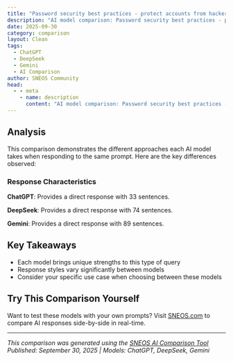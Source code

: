 ```yaml
---
title: "Password security best practices - protect accounts from hackers"
description: "AI model comparison: Password security best practices - protect accounts from hackers..."
date: 2025-09-30
category: comparison
layout: Clean
tags:
  - ChatGPT
  - DeepSeek
  - Gemini
  - AI Comparison
author: SNEOS Community
head:
  - - meta
    - name: description
      content: "AI model comparison: Password security best practices - protect accounts from hackers..."
---
```


<ChatComparison
  title="Password security best practices - protect accounts from hackers"
  prompt="Password security best practices - protect accounts from hackers"
  :responses='{
    "ChatGPT": "Certainly! Here are some password security best practices to protect your accounts from hackers:\n\n1. **Use Strong, Unique Passwords**\n   - Create passwords that are long (at least 12 characters) and include a mix of uppercase letters, lowercase letters, numbers, and special characters.\n   - Avoid using common words, phrases, or easily guessable information such as birthdays, names, or \u0022password123\u0022.\n   - Use a unique password for every account to prevent a breach on one account from compromising others.\n\n2. **Use a Password Manager**\n   - Use a reputable password manager to generate, store, and manage your passwords securely.\n   - This helps you maintain unique, complex passwords without having to remember each one.\n\n3. **Enable Multi-Factor Authentication (MFA)**\n   - Activate MFA wherever possible. This adds an extra layer of security by requiring a second verification step (e.g., a code sent to your phone).\n   - MFA significantly reduces the risk of unauthorized access even if your password is compromised.\n\n4. **Change Passwords Regularly**\n   - Update your passwords periodically, especially for sensitive accounts like email, banking, and work-related services.\n   - If you learn of a data breach involving a service you use, change that password immediately.\n\n5. **Avoid Password Reuse**\n   - Do not reuse passwords across multiple sites or services.\n   - If one site is compromised, hackers can try the same password on other sites to gain access.\n\n6. **Beware of Phishing Attempts**\n   - Be cautious about emails or messages asking for your password or personal information.\n   - Verify the legitimacy of requests before clicking on links or entering credentials.\n\n7. **Keep Your Devices Secure**\n   - Ensure your operating system, browsers, and security software are up to date.\n   - Use antivirus software and avoid downloading unknown attachments or software.\n\n8. **Monitor Your Accounts**\n   - Regularly check account activity for any suspicious behavior.\n   - Set up alerts for login attempts and password changes when available.\n\n9. **Use Secure Password Recovery Options**\n   - Make sure your recovery email and phone number are secure.\n   - Avoid security questions with answers that can be easily found on social media.\n\nBy following these practices, you can greatly reduce the risk of your accounts being compromised by hackers.",
    "DeepSeek": "Of course. Here is a comprehensive guide to password security best practices, designed to be clear and actionable for protecting your accounts from hackers.\n\nThis guide is divided into three parts:\n1.  **The Golden Rules:** The most critical, non-negotiable practices.\n2.  **Creating a Strong Password:** How to build a password that is both strong and memorable.\n3.  **Advanced Protection:** Steps to go from \u0022secure\u0022 to \u0022highly secure.\u0022\n\n---\n\n### Part 1: The Golden Rules (The Most Important Habits)\n\nIf you do nothing else, follow these three rules.\n\n#### 1. Use a Password Manager\nThis is the single most important step you can take for your online security.\n\n*   **What it is:** An encrypted digital vault that stores all your passwords. You only need to remember one master password to access all of them.\n*   **Why it\u0027s critical:**\n    *   **You can use unique, complex passwords for every site** without having to memorize them.\n    *   **It prevents phishing:** Password managers auto-fill passwords only on the correct websites. If you\u0027re on a fake login page, it won\u0027t fill, alerting you to the scam.\n    *   **It simplifies your life.** No more password resets.\n*   **Popular Options:** **Bitwarden** (highly recommended, free tier is excellent), **1Password**, and **LastPass**.\n\n#### 2. Enable Two-Factor Authentication (2FA) / Multi-Factor Authentication (MFA)\nThis adds a second layer of security, making it exponentially harder for a hacker to access your account, even if they have your password.\n\n*   **What it is:** After entering your password, you must provide a second piece of evidence to log in. This is typically:\n    *   A code from an **Authenticator App** (like Google Authenticator, Authy, or Microsoft Authenticator). **This is the most recommended method.**\n    *   A physical **Security Key** (like a YubiKey). This is the most secure option.\n    *   A code sent via **SMS Text Message**. **This is better than nothing, but is the least secure option** due to SIM-swapping attacks.\n*   **Where to enable it:** On every account that offers it, especially email, banking, social media, and cloud storage.\n\n#### 3. Never Reuse Passwords\nIf one website you have an account with suffers a data breach, hackers will take the exposed email and password combinations and try them on hundreds of other popular sites (this is called \u0022credential stuffing\u0022).\n\n*   **The Rule:** Every single online account must have a **unique password**.\n*   **How to do it:** This is only realistically possible if you use a password manager (see Rule #1).\n\n---\n\n### Part 2: Creating a Strong Password\n\nIf you must create and remember a password manually (like for your password manager\u0027s master password or your computer login), follow this advice.\n\n#### The \u0022Passphrase\u0022 Method (Recommended)\nForget complex, hard-to-remember strings of characters. Use a passphrase.\n\n*   **Formula:** Choose **4-6 random, unrelated words** and string them together.\n*   **Example:** \u0060Red-Spaceship-Dances!-With-Turtles\u0060\n*   **Why it works:** It\u0027s long, making it resistant to brute-force attacks, but it\u0027s also easy for you to remember and type. The length is more important than complexity.\n\n#### What to Avoid:\n*   **Common words and patterns:** \u0060password\u0060, \u0060123456\u0060, \u0060qwerty\u0060.\n*   **Personal information:** Your name, birthday, pet\u0027s name, or favorite sports team. (This info is often publicly available on social media).\n*   **Simple character substitutions:** \u0060P@ssw0rd\u0060 is not a strong password; hackers\u0027 tools are smart enough to handle these common substitutions.\n*   **Short passwords:** Anything under 12 characters is considered weak by modern standards.\n\n---\n\n### Part 3: Advanced Protection \u0026 Proactive Habits\n\n#### 1. Be Wary of Phishing Scams\nHackers trick you into giving up your password voluntarily.\n*   **Don\u0027t click** on links in suspicious emails or texts.\n*   **Always check the sender\u0027s email address** carefully.\n*   **Navigate to websites directly** by typing the URL instead of clicking a link.\n\n#### 2. Use a \u0022One-Time Email\u0022 for Non-Critical Sign-ups\nWhen a website forces you to create an account for a one-time purchase or to read an article, use a temporary or \u0022alias\u0022 email address. Services like **SimpleLogin** or **AnonAddy** (or even Apple\u0027s \u0022Hide My Email\u0022 feature) are perfect for this. It protects your primary email from being caught in data breaches.\n\n#### 3. Regularly Review Your Account Security\n*   **Check for Breaches:** Use websites like [Have I Been Pwned](https://haveibeenpwned.com/) to see if your email has been involved in a known data breach. If it has, change that password immediately.\n*   **Review Active Sessions:** Periodically check your key accounts (like Google, Facebook) for active login sessions and log out of any you don\u0027t recognize.\n\n#### 4. Secure Your Primary Email Account\nYour email is the \u0022key to the kingdom\u0022 because it\u0027s used for password resets. Protect it fiercely with an **extremely strong, unique password** and the **strongest 2FA available** (an authenticator app or security key).\n\n---\n\n### Quick-Check Summary: Your Action Plan\n\n1.  **Today:** Download and set up a **password manager** (e.g., Bitwarden).\n2.  **This Week:** Change the passwords for your top 5 most important accounts (Email, Bank, Social Media) to **new, strong, unique passwords** stored in your manager.\n3.  **This Month:** **Enable 2FA** on every account that supports it, starting with your email and financial accounts. Use an authenticator app instead of SMS where possible.\n4.  **Ongoing:** Be skeptical of unsolicited messages and use your password manager to generate a new, random password for every new account you create.\n\nBy following these practices, you move from being an easy target to a highly secure user, effectively protecting your digital life from the vast majority of automated and targeted attacks.",
    "Gemini": "Okay, let\u0027s break down password security best practices to help you protect your accounts from hackers.  This is a critical aspect of online security, and it\u0027s worth taking seriously.\n\n**I. Core Principles: The Foundation of Strong Passwords**\n\n*   **Uniqueness is Key:**  Never reuse a password across multiple accounts.  If one site gets breached, hackers can try that password on all your other accounts.  This is *the most important* piece of advice.\n*   **Length Matters:**  The longer the password, the harder it is to crack. Aim for at least 12 characters, but 16 or more is better.  Think of it exponentially: each additional character makes it exponentially harder to crack.\n*   **Complexity is Necessary:**  Include a mix of uppercase and lowercase letters, numbers, and symbols (!@#$%^\u0026*). However, complexity should NOT come at the expense of memorability or usability.\n*   **Avoid Obvious Information:**  Don\u0027t use personal information like your name, birthday, pet\u0027s name, address, phone number, or any easily guessable information. Also, avoid common words or phrases. Hackers use dictionaries and lists of common passwords.\n*   **Regular Updates:**  Change your passwords periodically, especially for sensitive accounts like banking, email, and social media. A good rule of thumb is every 3-6 months, or immediately if you suspect a breach.\n\n**II. Practical Techniques: Generating and Managing Passwords**\n\n*   **Password Managers:**  Use a reputable password manager (e.g., 1Password, LastPass, Bitwarden, Dashlane, Google Password Manager, iCloud Keychain). These tools:\n    *   Generate strong, random passwords for each site.\n    *   Securely store your passwords.\n    *   Automatically fill in passwords on websites and apps.\n    *   Can alert you to breached passwords.\n    *   **Important:** Choose a password manager with strong security practices and enable two-factor authentication (2FA) on your password manager account itself.\n*   **Passphrases:**  Consider using passphrases instead of passwords.  A passphrase is a sentence or string of words that\u0027s easy to remember but difficult to guess.\n    *   Example: \u0022My favorite color is blue, and I love eating pizza!\u0022  (Long and relatively random)\n    *   You can add slight variations, like capitalizing the first letter of each word or replacing some letters with numbers/symbols (\u0022M! Fav0rite C0l0r !s Blu3, and ! L0ve 3at!ng P!zza!\u0022).\n*   **Avoid Predictable Patterns:**  Don\u0027t use sequential numbers (12345), keyboard patterns (qwerty), or repeating characters (aaaaaa).\n*   **Think Like a Hacker:**  Consider how a hacker might try to guess your password.  What information is publicly available about you?  What are your interests?  Avoid using anything related to those things in your password.\n\n**III. Password Storage and Security**\n\n*   **Never Write Passwords Down Unencrypted:**  Avoid writing passwords on sticky notes, in plain text files, or in unencrypted documents.  If you must write them down, store them in a secure location (e.g., a locked safe).\n*   **Don\u0027t Share Passwords:**  Never share your passwords with anyone, unless absolutely necessary (e.g., with a trusted family member for estate planning purposes, using a secure method).\n*   **Be Wary of Phishing:**  Phishing attacks attempt to trick you into revealing your password.  Be suspicious of unsolicited emails, text messages, or phone calls that ask for your password. Always verify the legitimacy of a request before providing any information. Go directly to the website of the service in question, rather than clicking on links in emails.\n*   **Secure Your Devices:**  Protect your computers and mobile devices with strong passwords or PINs, and keep your operating system and software up to date with the latest security patches.  Enable full disk encryption.\n*   **Use a VPN on Public Wi-Fi:** When using public Wi-Fi networks, use a Virtual Private Network (VPN) to encrypt your internet traffic and protect your passwords and other sensitive information from being intercepted.\n\n**IV. Two-Factor Authentication (2FA)/Multi-Factor Authentication (MFA)**\n\n*   **Enable 2FA/MFA Whenever Possible:**  This adds an extra layer of security to your accounts by requiring a second form of verification in addition to your password. This is a *huge* improvement in security.\n*   **Types of 2FA/MFA:**\n    *   **Authenticator Apps:** (Google Authenticator, Authy, Microsoft Authenticator) - Generate time-based one-time passwords (TOTP).  Generally considered the most secure option.\n    *   **SMS Codes:**  Receive a code via text message. Less secure than authenticator apps (due to SIM swapping attacks), but better than no 2FA at all.\n    *   **Email Codes:** Receive a code via email.  Similar security concerns as SMS.\n    *   **Hardware Security Keys:** (YubiKey, Google Titan Security Key) - Physical devices that provide the strongest level of protection.  Plug them into your computer or tap them on your phone to verify your identity.\n    *   **Biometrics:** (Fingerprint, Face ID) - Use your fingerprint or facial recognition to verify your identity. Often used in conjunction with other factors.\n*   **Backup Codes:** When setting up 2FA/MFA, be sure to save your backup codes in a safe place.  These codes can be used to regain access to your account if you lose access to your primary 2FA method.\n\n**V. Monitoring and Response**\n\n*   **Monitor Your Accounts Regularly:**  Check your bank statements, credit card statements, and account activity regularly for any unauthorized transactions or suspicious activity.\n*   **Sign Up for Breach Notifications:**  Use services like \u0022Have I Been Pwned?\u0022 to check if your email address has been involved in any data breaches.\n*   **React Quickly to Breaches:**  If you suspect that your password has been compromised, change it immediately, enable 2FA/MFA, and monitor your accounts closely.  Report the breach to the service provider.\n*   **Be Cautious About Password Reset Requests:** If you receive a password reset request that you didn\u0027t initiate, do not click on any links in the email. Instead, go directly to the website of the service and initiate the password reset process yourself.\n\n**VI. Additional Tips**\n\n*   **Privacy Settings:** Review and adjust the privacy settings on your social media accounts to limit the amount of personal information that is publicly available.\n*   **Software Updates:** Keep your operating system, web browser, and other software up to date with the latest security patches.\n*   **Antivirus/Antimalware Software:** Install and run reputable antivirus and antimalware software to protect your devices from malicious software that could steal your passwords.\n*   **Educate Yourself:** Stay informed about the latest security threats and best practices.\n\n**In Summary:**\n\nPassword security is an ongoing process, not a one-time fix. By following these best practices, you can significantly reduce your risk of being hacked and protect your online accounts.  The key is to be proactive, use strong passwords, enable 2FA, and stay vigilant about online security threats.  Password managers are *highly* recommended. Good luck!\n"
  }'
  published-date="22:46"
/>

## Analysis

This comparison demonstrates the different approaches each AI model takes when responding to the same prompt. Here are the key differences observed:

### Response Characteristics

**ChatGPT**: Provides a direct response with 33 sentences. 

**DeepSeek**: Provides a direct response with 74 sentences. 

**Gemini**: Provides a direct response with 89 sentences. 

## Key Takeaways

- Each model brings unique strengths to this type of query
- Response styles vary significantly between models
- Consider your specific use case when choosing between these models

## Try This Comparison Yourself

Want to test these models with your own prompts? Visit [SNEOS.com](https://sneos.com) to compare AI responses side-by-side in real-time.

---

*This comparison was generated using the [SNEOS AI Comparison Tool](https://sneos.com)*
*Published: September 30, 2025 | Models: ChatGPT, DeepSeek, Gemini*
